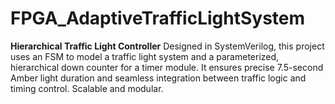 # FPGA_AdaptiveTrafficLightSystem
**Hierarchical Traffic Light Controller**   Designed in SystemVerilog, this project uses an FSM to model a traffic light system and a parameterized, hierarchical down counter for a timer module. It ensures precise 7.5-second Amber light duration and seamless integration between traffic logic and timing control. Scalable and modular.
